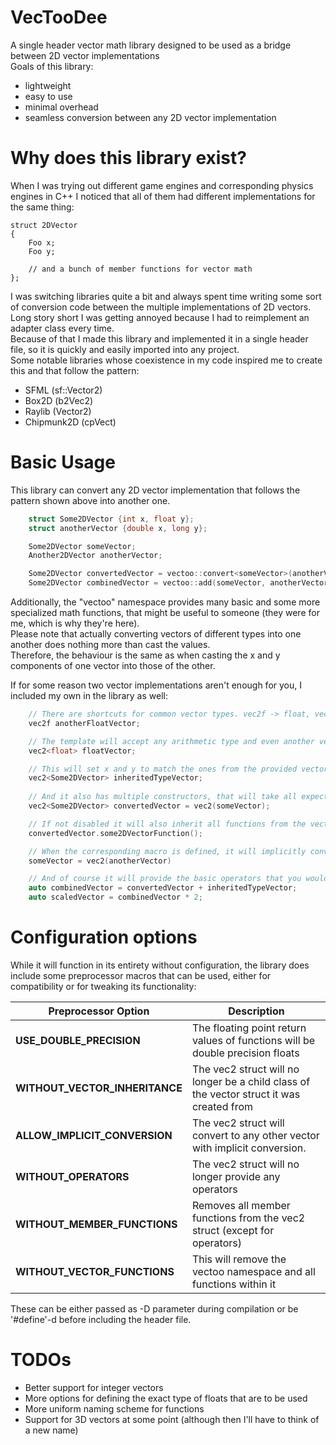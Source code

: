 # VecTooDee
A single header vector math library designed to be used as a bridge between 2D vector implementations <br>
Goals of this library:
- lightweight
- easy to use
- minimal overhead
- seamless conversion between any 2D vector implementation

# Why does this library exist?
When I was trying out different game engines and corresponding physics engines in 
C++ I noticed that all of them had different implementations for the same thing:

    struct 2DVector
    {
        Foo x;
        Foo y;
        
        // and a bunch of member functions for vector math
    };

I was switching libraries quite a bit and always spent time 
writing some sort of conversion code between the multiple implementations of 2D vectors.
Long story short I was getting annoyed because I had to reimplement an adapter class every time. <br>
Because of that I made this library and implemented it in a single header file, 
so it is quickly and easily imported into any project. <br>
Some notable libraries whose coexistence in my code inspired me to create this and that follow the pattern:
- SFML (sf::Vector2) 
- Box2D (b2Vec2)
- Raylib (Vector2)
- Chipmunk2D (cpVect)

# Basic Usage
This library can convert any 2D vector implementation that follows the pattern shown above into another one.
```C++
    struct Some2DVector {int x, float y};    
    struct anotherVector {double x, long y};

    Some2DVector someVector;
    Another2DVector anotherVector;

    Some2DVector convertedVector = vectoo::convert<someVector>(anotherVector);
    Some2DVector combinedVector = vectoo::add(someVector, anotherVector);
```
Additionally, the "vectoo" namespace provides many basic and some more specialized math functions, 
that might be useful to someone (they were for me, which is why they're here). <br>
Please note that actually converting vectors of different types into one another does nothing more than cast the values. <br>
Therefore, the behaviour is the same as when casting the x and y components of one vector into those of the other. 

If for some reason two vector implementations aren't enough for you, I included my own in the library as well:
```C++
    // There are shortcuts for common vector types. vec2f -> float, vec2i -> int, vec2u -> unsigned int
    vec2f anotherFloatVector;

    // The template will accept any arithmetic type and even another vector implementation to match
    vec2<float> floatVector;

    // This will set x and y to match the ones from the provided vector implementation
    vec2<Some2DVector> inheritedTypeVector;
    
    // And it also has multiple constructors, that will take all expected arguments including a different vector
    vec2<Some2DVector> convertedVector = vec2(someVector);

    // If not disabled it will also inherit all functions from the vector provided via template or constructor
    convertedVector.some2DVectorFunction();

    // When the corresponding macro is defined, it will implicitly convert to any other vector and back easily
    someVector = vec2(anotherVector)

    // And of course it will provide the basic operators that you would expect (+,-,*,/,+=,-=,*=,/=)
    auto combinedVector = convertedVector + inheritedTypeVector;
    auto scaledVector = combinedVector * 2;
```
# Configuration options
While it will function in its entirety without configuration, 
the library does include some preprocessor macros that can be used,
either for compatibility or for tweaking its functionality:

| **Preprocessor Option**        | **Description**                                                                          |
|--------------------------------|------------------------------------------------------------------------------------------|
| **USE_DOUBLE_PRECISION**       | The floating point return values of functions will be double precision floats            |
| **WITHOUT_VECTOR_INHERITANCE** | The vec2 struct will no longer be a child class of the vector struct it was created from |
| **ALLOW_IMPLICIT_CONVERSION**  | The vec2 struct will convert to any other vector with implicit conversion.               |
| **WITHOUT_OPERATORS**          | The vec2 struct will no longer provide any operators                                     |
| **WITHOUT_MEMBER_FUNCTIONS**   | Removes all member functions from the vec2 struct (except for operators)                 |
| **WITHOUT_VECTOR_FUNCTIONS**   | This will remove the vectoo namespace and all functions within it                        |

These can be either passed as -D parameter during compilation or be '#define'-d before including the header file.

# TODOs
- Better support for integer vectors
- More options for defining the exact type of floats that are to be used
- More uniform naming scheme for functions
- Support for 3D vectors at some point (although then I'll have to think of a new name)
